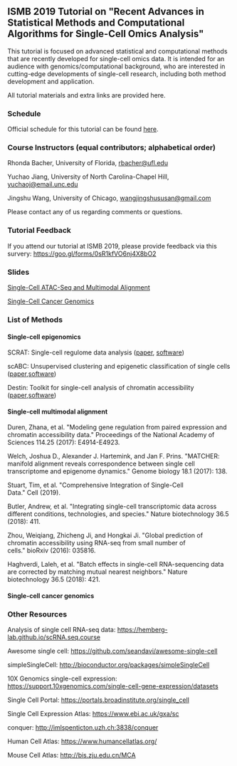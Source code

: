 ## ISMB 2019 Tutorial on "Recent Advances in Statistical Methods and Computational Algorithms for Single-Cell Omics Analysis"

This tutorial is focused on advanced statistical and computational methods that are recently developed for 
single-cell omics data. It is intended for an audience with genomics/computational background, who are
interested in cutting-edge developments of single-cell research, including both method development and application. 

All tutorial materials and extra links are provided here.

### Schedule

Official schedule for this tutorial can be found [here](https://www.iscb.org/ismbeccb2019-program/tutorials#am2).

### Course Instructors (equal contributors; alphabetical order)

Rhonda Bacher, University of Florida, rbacher@ufl.edu

Yuchao Jiang, University of North Carolina-Chapel Hill, yuchaoj@email.unc.edu

Jingshu Wang, University of Chicago, wangjingshususan@gmail.com

Please contact any of us regarding comments or questions.

### Tutorial Feedback

If you attend our tutorial at ISMB 2019, please provide feedback via this survery:
https://goo.gl/forms/0sR1kfVO6nj4X8bO2


### Slides

[Single-Cell ATAC-Seq and Multimodal Alignment](https://github.com/rhondabacher/ISMB2019_SingleCellTutorial/blob/master/slides/5_multimodal_alignment.pdf)

[Single-Cell Cancer Genomics](https://github.com/rhondabacher/ISMB2019_SingleCellTutorial/blob/master/slides/6_cancer_genomics.pdf)

### List of Methods

#### Single-cell epigenomics

SCRAT: Single-cell regulome data analysis ([paper](https://academic.oup.com/bioinformatics/article/33/18/2930/3823309), [software](https://github.com/zji90/SCRAT))

scABC: Unsupervised clustering and epigenetic classification of single cells ([paper](https://www.nature.com/articles/s41467-018-04629-3),[software](https://github.com/SUwonglab/scABC))

Destin: Toolkit for single-cell analysis of chromatin accessibility ([paper](https://academic.oup.com/bioinformatics/advance-article/doi/10.1093/bioinformatics/btz141/5367832),[software](https://github.com/urrutiag/destin))

#### Single-cell multimodal alignment

Duren, Zhana, et al. "Modeling gene regulation from paired expression and chromatin accessibility data." Proceedings of the National Academy of Sciences 114.25 (2017): E4914-E4923.

Welch, Joshua D., Alexander J. Hartemink, and Jan F. Prins. "MATCHER: manifold alignment reveals correspondence between single cell transcriptome and epigenome dynamics." Genome biology 18.1 (2017): 138.

Stuart, Tim, et al. "Comprehensive Integration of Single-Cell Data." Cell (2019).

Butler, Andrew, et al. "Integrating single-cell transcriptomic data across different conditions, technologies, and species." Nature biotechnology 36.5 (2018): 411.

Zhou, Weiqiang, Zhicheng Ji, and Hongkai Ji. "Global prediction of chromatin accessibility using RNA-seq from small number of cells." bioRxiv (2016): 035816.

Haghverdi, Laleh, et al. "Batch effects in single-cell RNA-sequencing data are corrected by matching mutual nearest neighbors." Nature biotechnology 36.5 (2018): 421.

#### Single-cell cancer genomics


### Other Resources

Analysis of single cell RNA-seq data: https://hemberg-lab.github.io/scRNA.seq.course

Awesome single cell: https://github.com/seandavi/awesome-single-cell

simpleSingleCell: http://bioconductor.org/packages/simpleSingleCell

10X Genomics single-cell expression: https://support.10xgenomics.com/single-cell-gene-expression/datasets

Single Cell Portal: https://portals.broadinstitute.org/single_cell

Single Cell Expression Atlas: https://www.ebi.ac.uk/gxa/sc

conquer: http://imlspenticton.uzh.ch:3838/conquer

Human Cell Atlas: https://www.humancellatlas.org/

Mouse Cell Atlas: http://bis.zju.edu.cn/MCA 

